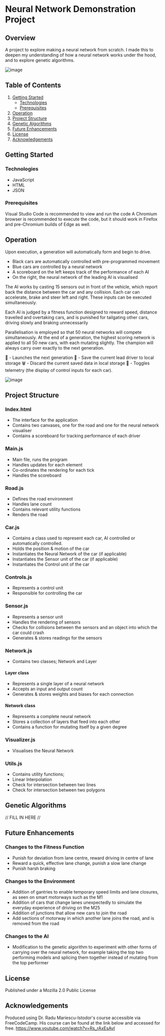 # Neural Network Demonstration Project

## Overview

A project to explore making a neural network from scratch. I made this to deepen my understanding of how a neural network works under the hood, and to explore genetic algorithms.

![image](https://github.com/sofia-sudo/SelfDrivingCarJS/assets/66554514/4b9d7193-2299-4495-922b-aa2fd746d003)


## Table of Contents

1. [Getting Started](#getting-started)
    - [Technologies](#technologies)
    - [Prerequisites](#prerequisites)
2. [Operation](#usage)
3. [Project Structure](#project-structure)
4. [Genetic Algorithms](#data)
5. [Future Enhancements](#future-enhancements)
6. [License](#license)
7. [Acknowledgements](#acknowledgements)

## Getting Started

### Technologies

- JavaScript
- HTML
- JSON
  
### Prerequisites

Visual Studio Code is recommended to view and run the code
A Chromium browser is recommended to execute the code, but it should work in Firefox and pre-Chromium builds of Edge as well.

## Operation

Upon execution, a generation will automatically form and begin to drive.
- Black cars are automatically controlled with pre-programmed movement
- Blue cars are controlled by a neural network
- A scoreboard on the left keeps track of the performance of each AI
- On the right, the neural network of the leading AI is visualised

The AI works by casting 15 sensors out in front of the vehicle, which report back the distance between the car and any collision. Each car can accelerate, brake and steer left and right. These inputs can be executed simultaneously.

Each AI is judged by a fitness function designed to reward speed, distance travelled and overtaking cars, and is punished for tailgating other cars, driving slowly and braking unnecessarily

Parallelisation is employed so that 50 neural networks will compete simultaneously. At the end of a generation, the highest scoring network is applied to all 50 new cars, with each mutating slightly. The champion will always carry over exactly to the next generation.

🔁 - Launches the next generation
💾 - Save the current lead driver to local storage
🗑️ - Discard the current saved data in local storage
📡 - Toggles telemetry (the display of control inputs for each car).

![image](https://github.com/sofia-sudo/SelfDrivingCarJS/assets/66554514/13b28902-347e-4a92-8134-6940ad8fb92e)


## Project Structure

### Index.html
- The interface for the application
- Contains two canvases, one for the road and one for the neural network visualiser
- Contains a scoreboard for tracking performance of each driver

### Main.js
- Main file, runs the program
- Handles updates for each element
- Co-ordinates the rendering for each tick
- Handles the scoreboard

### Road.js
- Defines the road environment
- Handles lane count
- Contains relevant utility functions
- Renders the road

### Car.js
- Contains a class used to represent each car, AI controlled or automatically controlled.
- Holds the position & motion of the car
- Instantiates the Neural Network of the car (if applicable)
- Instantiates the Sensor unit of the car (if applicable)
- Instantiates the Control unit of the car

### Controls.js
- Represents a control unit
- Responsible for controlling the car

### Sensor.js
- Represents a sensor unit
- Handles the rendering of sensors
- Checks for collisions between the sensors and an object into which the car could crash
- Generates & stores readings for the sensors

### Network.js
- Contains two classes; Network and Layer

#### Layer class
- Represents a single layer of a neural network
- Accepts an input and output count
- Generates & stores weights and biases for each connection

#### Network class
- Represents a complete neural network
- Stores a collection of layers that feed into each other
- Contains a function for mutating itself by a given degree

### Visualizer.js
- Visualises the Neural Network

### Utils.js
- Contains utility functions;
- Linear Interpolation
- Check for intersection between two lines
- Check for intersection between two polygons

## Genetic Algorithms
// FILL IN HERE //

## Future Enhancements

### Changes to the Fitness Function
- Punish for deviation from lane centre, reward driving in centre of lane
- Reward a quick, effective lane change, punish a slow lane change
- Punish harsh braking

### Changes to the Environment
- Addition of gantries to enable temporary speed limits and lane closures, as seen on smart motorways such as the M1
- Addition of cars that change lanes unexpectedly to simulate the everyday experience of driving on the M25
- Addition of junctions that allow new cars to join the road
- Add sections of motorway in which another lane joins the road, and is removed from the road

### Changes to the AI
- Modification to the genetic algorithm to experiment with other forms of carrying over the neural network, for example taking the top two performing models and splicing them together instead of mutating from the top performer

## License
Published under a Mozilla 2.0 Public License

## Acknowledgements
Produced using Dr. Radu Mariescu-Istodor's course accessible via FreeCodeCamp.
His course can be found at the link below and accessed for free.
https://www.youtube.com/watch?v=Rs_rAxEsAvI
